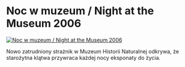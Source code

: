 Noc w muzeum / Night at the Museum 2006 
=============
[![Noc w muzeum / Night at the Museum 2006 ](http://vidos.pl/images/player.gif)](http://vidos.pl/noc-w-muzeum-night-at-the-museum-2006)

 Nowo zatrudniony strażnik w Muzeum Historii Naturalnej odkrywa, że starożytna klątwa przywraca każdej nocy eksponaty do życia.
